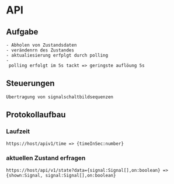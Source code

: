 # API

## Aufgabe
    - Abholen von Zustandsdaten
    - verändenrn des Zustandes
    - aktualiesierung erfplgt durch polling
    -
     polling erfolgt im 5s tackt => geringste auflöung 5s

## Steuerungen 
    Übertragung von signalschaltbildsequenzen

## Protokollaufbau

### Laufzeit
    https://host/apiv1/time => {timeInSec:number}

### aktuellen Zustand erfragen
    https://host/api/v1/state?data={signal:Signal[],on:boolean} => {shown:Signal, signal:Signal[],on:boolean}


